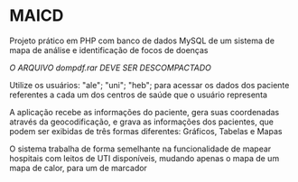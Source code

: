 # MAICD
Projeto prático em PHP com banco de dados MySQL de um sistema de mapa de análise e identificação de focos de doenças

*O ARQUIVO dompdf.rar DEVE SER DESCOMPACTADO*

Utilize os usuários: "ale"; "uni"; "heb"; para acessar os dados dos paciente referentes a cada um dos centros de saúde que o usuário representa

A aplicação recebe as informações do paciente, gera suas coordenadas através da geocodificação, e grava as informações dos pacientes, que podem ser exibidas de três formas diferentes: Gráficos, Tabelas e Mapas

O sistema trabalha de forma semelhante na funcionalidade de mapear hospitais com leitos de UTI disponíveis, mudando apenas o mapa de um mapa de calor, para um de marcador
